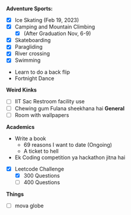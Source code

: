 
**Adventure Sports:**
- [x] Ice Skating (Feb 19, 2023)
- [x] Camping and Mountain Climbing 
    - [x] (After Graduation Nov, 6-9)
- [x] Skateboarding
- [x] Paragliding 
- [x] River crossing
- [x] Swimming
- Learn to do a back flip
- Fortnight Dance

**Weird Kinks**
- [ ] IIT Sac Restroom facility use
- [ ] Chewing gum Fulana sheekhana hai 
**General**
- [ ] Room with wallpapers

**Academics**
- Write a book
  - 69 reasons I want to date (Ongoing)
  - A ticket to hell
- Ek Coding competition ya hackathon jitna hai
- [x] Leetcode Challenge
  - [x] 300 Questions
  - [ ] 400 Questions

**Things**
- [ ] mova globe 